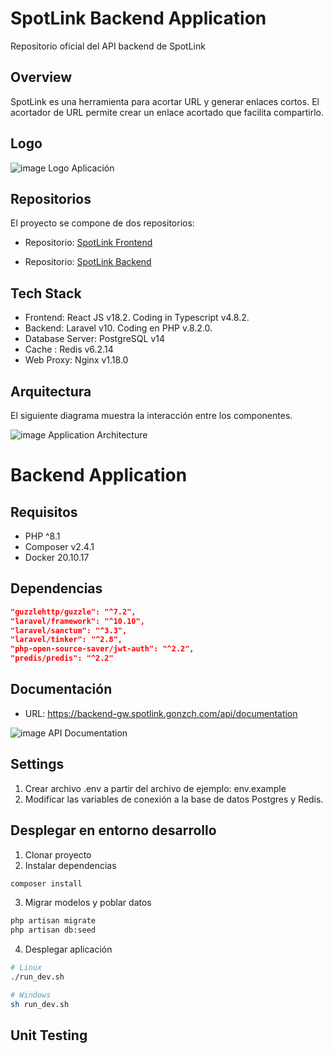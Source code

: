 # SpotLink Backend Application

Repositorio oficial del API backend de SpotLink

## Overview

SpotLink es una herramienta para acortar URL y generar enlaces cortos. El acortador de URL permite crear un enlace acortado que facilita compartirlo.

## Logo

![image Logo Aplicación](https://gonzch.com/img/cloud/spotlink/logo_spotlink_120.png)

## Repositorios

El proyecto se compone de dos repositorios:

* Repositorio: [SpotLink Frontend](https://github.com/gchacaltana/SpotLink-Frontend)

* Repositorio: [SpotLink Backend](https://github.com/gchacaltana/SpotLink-Backend)

## Tech Stack

* Frontend: React JS v18.2. Coding in Typescript v4.8.2.
* Backend: Laravel v10. Coding en PHP v.8.2.0.
* Database Server: PostgreSQL v14
* Cache : Redis v6.2.14
* Web Proxy: Nginx v1.18.0

## Arquitectura

El siguiente diagrama muestra la interacción entre los componentes.

![image Application Architecture](https://gonzch.com/img/cloud/spotlink/spotlink_architecture.jpg)

# Backend Application

## Requisitos

* PHP ^8.1
* Composer v2.4.1
* Docker 20.10.17

## Dependencias

```json
"guzzlehttp/guzzle": "^7.2",
"laravel/framework": "^10.10",
"laravel/sanctum": "^3.3",
"laravel/tinker": "^2.8",
"php-open-source-saver/jwt-auth": "^2.2",
"predis/predis": "^2.2"
```

## Documentación

* URL: https://backend-gw.spotlink.gonzch.com/api/documentation

![image API Documentation](https://gonzch.com/img/cloud/spotlink/spotlink_api_documentation.jpg)

## Settings

1. Crear archivo .env a partir del archivo de ejemplo: env.example
2. Modificar las variables de conexión a la base de datos Postgres y Redis.

## Desplegar en entorno desarrollo

1. Clonar proyecto
2. Instalar dependencias

```bash
composer install
```

3. Migrar modelos y poblar datos

```bash
php artisan migrate
php artisan db:seed
```

4. Desplegar aplicación

```bash
# Linux
./run_dev.sh

# Windows
sh run_dev.sh
```

## Unit Testing